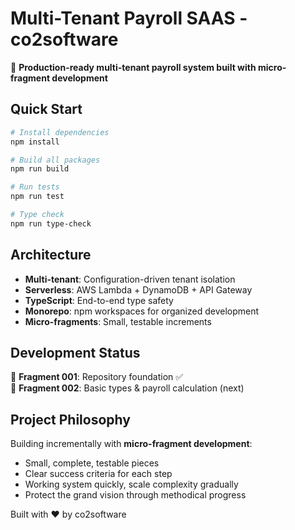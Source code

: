 # Multi-Tenant Payroll SAAS - co2software

🚀 **Production-ready multi-tenant payroll system built with micro-fragment development**

## Quick Start

```bash
# Install dependencies
npm install

# Build all packages
npm run build

# Run tests
npm run test

# Type check
npm run type-check
```

## Architecture

- **Multi-tenant**: Configuration-driven tenant isolation
- **Serverless**: AWS Lambda + DynamoDB + API Gateway  
- **TypeScript**: End-to-end type safety
- **Monorepo**: npm workspaces for organized development
- **Micro-fragments**: Small, testable increments

## Development Status

🎯 **Fragment 001**: Repository foundation ✅  
🔄 **Fragment 002**: Basic types & payroll calculation (next)

## Project Philosophy

Building incrementally with **micro-fragment development**:
- Small, complete, testable pieces
- Clear success criteria for each step
- Working system quickly, scale complexity gradually
- Protect the grand vision through methodical progress

Built with ❤️ by co2software
